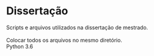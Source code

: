 # Dissertação
Scripts e arquivos utilizados na dissertação de mestrado.<br />
<br />
Colocar todos os arquivos no mesmo diretório.<br />
Python 3.6
